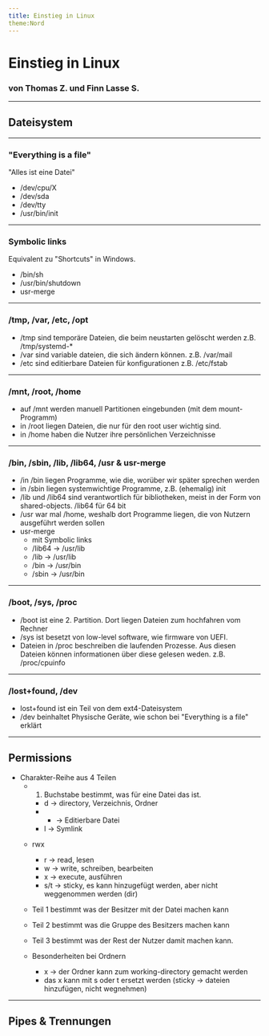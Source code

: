 ```yaml
---
title: Einstieg in Linux
theme:Nord
---
```


# Einstieg in Linux
### von Thomas Z. und Finn Lasse S.

---

## Dateisystem

---

### "Everything is a file"
"Alles ist eine Datei"
* /dev/cpu/X <!-- .element: class="fragment" data-fragment-index="1" -->
* /dev/sda <!-- .element: class="fragment" data-fragment-index="2" -->
* /dev/tty <!-- .element: class="fragment" data-fragment-index="3" -->
* /usr/bin/init <!-- .element: class="fragment" data-fragment-index="4" -->


---

### Symbolic links
Equivalent zu "Shortcuts" in Windows.
* /bin/sh <!-- .element: class="fragment" data-fragment-index="1" -->
* /usr/bin/shutdown <!-- .element: class="fragment" data-fragment-index="2" -->
* usr-merge <!-- .element: class="fragment" data-fragment-index="3" -->

---

### /tmp, /var, /etc, /opt
* /tmp sind temporäre Dateien, die beim neustarten gelöscht werden z.B. /tmp/systemd-* <!-- .element: class="fragment" data-fragment-index="1" -->
* /var sind variable dateien, die sich ändern können. z.B. /var/mail <!-- .element: class="fragment" data-fragment-index="2" -->
* /etc sind editierbare Dateien für konfigurationen z.B. /etc/fstab <!-- .element: class="fragment" data-fragment-index="3" -->

---

### /mnt, /root, /home
* auf /mnt werden manuell Partitionen eingebunden (mit dem mount-Programm) <!-- .element: class="fragment" data-fragment-index="1" -->
* in /root liegen Dateien, die nur für den root user wichtig sind. <!-- .element: class="fragment" data-fragment-index="2" -->
* in /home haben die Nutzer ihre persönlichen Verzeichnisse <!-- .element: class="fragment" data-fragment-index="3" -->

---

### /bin, /sbin, /lib, /lib64, /usr & usr-merge
* /in /bin liegen Programme, wie die, worüber wir später sprechen werden <!-- .element: class="fragment" data-fragment-index="1" -->
* in /sbin liegen systemwichtige Programme, z.B. (ehemalig) init <!-- .element: class="fragment" data-fragment-index="2" -->
* /lib und /lib64 sind verantwortlich für bibliotheken, meist in der Form von shared-objects. /lib64 für 64 bit <!-- .element: class="fragment" data-fragment-index="3" -->
* /usr war mal /home, weshalb dort Programme liegen, die von Nutzern ausgeführt werden sollen <!-- .element: class="fragment" data-fragment-index="4" -->
* usr-merge
    * mit Symbolic links
    * /lib64 -> /usr/lib <!-- .element: class="fragment" data-fragment-index="1" -->
    * /lib -> /usr/lib <!-- .element: class="fragment" data-fragment-index="2" -->
    * /bin -> /usr/bin <!-- .element: class="fragment" data-fragment-index="3" -->
    * /sbin -> /usr/bin <!-- .element: class="fragment" data-fragment-index="4" -->

---

### /boot, /sys, /proc
* /boot ist eine 2. Partition. Dort liegen Dateien zum hochfahren vom Rechner <!-- .element: class="fragment" data-fragment-index="1" -->
* /sys ist besetzt von low-level software, wie firmware von UEFI. <!-- .element: class="fragment" data-fragment-index="2" -->
* Dateien in /proc beschreiben die laufenden Prozesse. Aus diesen Dateien können informationen über diese gelesen weden. z.B. /proc/cpuinfo <!-- .element: class="fragment" data-fragment-index="3" -->

---

### /lost+found, /dev
* lost+found ist ein Teil von dem ext4-Dateisystem <!-- .element: class="fragment" data-fragment-index="1" -->
* /dev beinhaltet Physische Geräte, wie schon bei "Everything is a file" erklärt <!-- .element: class="fragment" data-fragment-index="2" -->

---

## Permissions
* Charakter-Reihe aus 4 Teilen
    * 1. Buchstabe bestimmt, was für eine Datei das ist.
        * d -> directory, Verzeichnis, Ordner
        * - -> Editierbare Datei
        * l -> Symlink
    * rwx
        * r -> read, lesen
        * w -> write, schreiben, bearbeiten
        * x -> execute, ausführen
        * s/t -> sticky, es kann hinzugefügt werden, aber nicht weggenommen werden (dir)
    * Teil 1 bestimmt was der Besitzer mit der Datei machen kann
    * Teil 2 bestimmt was die Gruppe des Besitzers machen kann
    * Teil 3 bestimmt was der Rest der Nutzer damit machen kann.
    
    * Besonderheiten bei Ordnern
        * x -> der Ordner kann zum working-directory gemacht werden        
        * das x kann mit s oder t ersetzt werden (sticky -> dateien hinzufügen, nicht wegnehmen)
                
---

## Pipes & Trennungen


